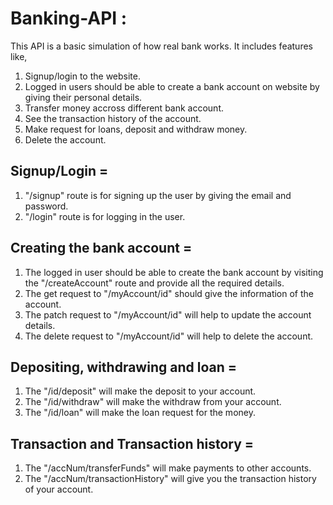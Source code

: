 # Banking-API :

This API is a basic simulation of how real bank works.
It includes features like, 
1. Signup/login to the website.
2. Logged in users should be able to create a bank account on website by giving their personal details.
3. Transfer money accross different bank account.
4. See the transaction history of the account.
5. Make request for loans, deposit and withdraw money.
6. Delete the account.

## Signup/Login = 
1. "/signup" route is for signing up the user by giving the email and password.
2. "/login" route is for logging in the user.

## Creating the bank account = 
1. The logged in user should be able to create the bank account by visiting the "/createAccount" route and provide all the required details.
2. The get request to "/myAccount/id" should give the information of the account.
3. The patch request to "/myAccount/id" will help to update the account details.
4. The delete request to "/myAccount/id" will help to delete the account.

## Depositing, withdrawing and loan =
1. The "/id/deposit" will make the deposit to your account.
2. The "/id/withdraw" will make the withdraw from your account.
3. The "/id/loan" will make the loan request for the money.

## Transaction and Transaction history = 
1. The "/accNum/transferFunds" will make payments to other accounts.
2. The "/accNum/transactionHistory" will give you the transaction history of your account.
